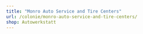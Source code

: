 ```yaml
---
title: "Monro Auto Service and Tire Centers"
url: /colonie/monro-auto-service-and-tire-centers/
shop: Autowerkstatt
---
```

